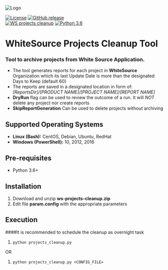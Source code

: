![Logo](https://whitesource-resources.s3.amazonaws.com/ws-sig-images/Whitesource_Logo_178x44.png)  

[![License](https://img.shields.io/badge/License-Apache%202.0-yellowgreen.svg)](https://opensource.org/licenses/Apache-2.0)
[![GitHub release](https://img.shields.io/github/v/release/whitesource-ps/ws-cleanup-tool)](https://github.com/whitesource-ps/ws-cleanup-tool/releases/latest)  
[![WS projects cleanup](https://github.com/whitesource-ps/ws-cleanup-tool/actions/workflows/ci.yml/badge.svg)](https://github.com/whitesource-ps/ws-cleanup-tool/actions/workflows/ci.yml)
[![Python 3.6](https://upload.wikimedia.org/wikipedia/commons/thumb/8/8c/Blue_Python_3.6%2B_Shield_Badge.svg/86px-Blue_Python_3.6%2B_Shield_Badge.svg.png)](https://www.python.org/downloads/release/python-360/)

# WhiteSource Projects Cleanup Tool
### Tool to archive projects from White Source Application.
* The tool generates reports for each project in **WhiteSource** Organization which its last Update Date is more than the designated Days to Keep (default 60)
* The reports are saved in a designated location in form of: _[ReportsDir]/[PRODUCT NAME]/[PROJECT NAME]/[REPORT NAME]_  
* **DryRun** flag can be used to review the outcome of a run. It will _NOT_ delete any project nor create reports 
* **SkipReportGeneration** Can be used to delete projects without archiving

## Supported Operating Systems
- **Linux (Bash):**	CentOS, Debian, Ubuntu, RedHat
- **Windows (PowerShell):**	10, 2012, 2016

## Pre-requisites
* Python 3.6+

## Installation
1. Download and unzip **ws-projects-cleanup.zip** 
1. Edit file **param.config** with the appropriate parameters

## Execution
####It is recommended to schedule the cleanup as overnight task
1. `python projects_cleanup.py`

OR
1. `python projects_cleanup.py <CONFIG_FILE>` 
  
 
